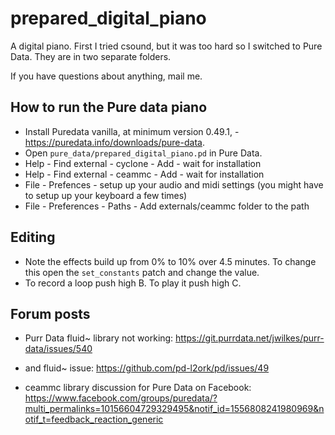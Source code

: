 # prepared_digital_piano

A digital piano. First I tried csound, but it was too hard so I switched to Pure Data. They are in two separate folders.

If you have questions about anything, mail me.

## How to run the Pure data piano
- Install  Puredata vanilla, at minimum version 0.49.1, - https://puredata.info/downloads/pure-data.
- Open `pure_data/prepared_digital_piano.pd` in Pure Data.
- Help - Find external - cyclone - Add - wait for installation
- Help - Find external - ceammc - Add - wait for installation
- File - Prefences - setup up your audio and midi settings (you might have to setup up your keyboard a few times)
- File - Preferences - Paths - Add externals/ceammc folder to the path

## Editing

- Note the effects build up from 0% to 10% over 4.5 minutes. To change this open the `set_constants` patch and change the value.
- To record a loop push high B. To play it push high C.

## Forum posts

- Purr Data fluid~ library not working: https://git.purrdata.net/jwilkes/purr-data/issues/540
- and fluid~ issue: https://github.com/pd-l2ork/pd/issues/49

- ceammc library discussion for Pure Data on Facebook: https://www.facebook.com/groups/puredata/?multi_permalinks=10156604729329495&notif_id=1556808241980969&notif_t=feedback_reaction_generic




